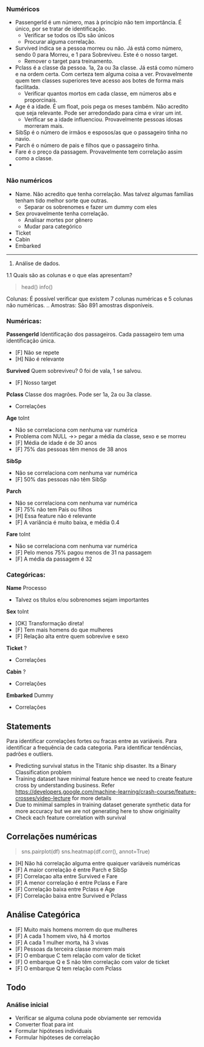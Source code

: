 ### Numéricos
- PassengerId é um número, mas à princípio não tem importância. É único, por se tratar de identificação.
  - Verificar se todos os IDs são únicos
  - Procurar alguma correlação.
- Survived indica se a pessoa morreu ou não. Já está como número, sendo 0 para Morreu, e 1 para Sobreviveu. Este é o nosso target.
  - Remover o target para treinamento.
- Pclass é a classe da pessoa. 1a, 2a ou 3a classe. Já está como número e na ordem certa. Com certeza tem alguma coisa a ver. Provavelmente quem tem classes superiores teve acesso aos botes de forma mais facilitada.
  - Verificar quantos mortos em cada classe, em números abs e proporcinais.
- Age é a idade. É um float, pois pega os meses também. Não acredito que seja relevante. Pode ser arredondado para cima e virar um int.
  - Verificar se a idade influenciou. Provavelmente pessoas idosas morreram mais.
- SibSp é o número de irmãos e esposos/as que o passageiro tinha no navio.
- Parch é o número de pais e filhos que o passageiro tinha.
- Fare é o preço da passagem. Provavelmente tem correlação assim como a classe.
- 

### Não numéricos
- Name. Não acredito que tenha correlação. Mas talvez algumas famílias tenham tido melhor sorte que outras.
  - Separar os sobrenomes e fazer um dummy com eles
- Sex provavelmente tenha correlação.
  - Analisar mortes por gênero
  - Mudar para categórico
- Ticket
- Cabin
- Embarked

----------------------
1. Análise de dados.
   
1.1 Quais são as colunas e o que elas apresentam?
   
> head()
> info()

Colunas: É possível verificar que existem 7 colunas numéricas e 5 colunas não numéricas.
.. 
Amostras: São 891 amostras disponíveis.

### Numéricas:

**PassengerId**
Identificação dos passageiros. Cada passageiro tem uma identificação única.
- [F] Não se repete
- [H] Não é relevante

**Survived**
Quem sobreviveu? 0 foi de vala, 1 se salvou.
- [F] Nosso target

**Pclass**
Classe dos magrões. Pode ser 1a, 2a ou 3a classe.
- Correlações

**Age** toInt
- Não se correlaciona com nenhuma var numérica
- Problema com NULL ->> pegar a média da classe, sexo e se morreu
- [F] Média de idade é de 30 anos
- [F] 75% das pessoas têm menos de 38 anos

**SibSp**
- Não se correlaciona com nenhuma var numérica
- [F] 50% das pessoas não têm SibSp
  
**Parch**
- Não se correlaciona com nenhuma var numérica
- [F] 75% não tem Pais ou filhos
- [H] Essa feature não é relevante
- [F] A variância é muito baixa, e média 0.4

**Fare** toInt
- Não se correlaciona com nenhuma var numérica
- [F] Pelo menos 75% pagou menos de 31 na passagem
- [F] A média da passagem é 32
  
### Categóricas:

**Name** Processo
- Talvez os títulos e/ou sobrenomes sejam importantes

**Sex** toInt
- [OK] Transformação direta!
- [F] Tem mais homens do que mulheres
- [F] Relação alta entre quem sobrevive e sexo

**Ticket** ?
- Correlações

**Cabin** ?
- Correlações
  
**Embarked** Dummy
- Correlações


## Statements

Para identificar correlações fortes ou fracas entre as variáveis.
Para identificar a frequência de cada categoria.
Para identificar tendências, padrões e outliers.


- Predicting survival status in the Titanic ship disaster. Its a Binary Classification problem
- Training dataset have minimal feature hence we need to create feature cross by understanding business. Refer https://developers.google.com/machine-learning/crash-course/feature-crosses/video-lecture for more details
- Due to minimal samples in training dataset generate synthetic data for more accuracy but we are not generating here to show originiality
- Check each feature correlation with survival




## Correlações numéricas
> sns.pairplot(df)
> sns.heatmap(df.corr(), annot=True)

- [H] Não há correlação alguma entre quaiquer variáveis numéricas
- [F] A maior correlação é entre Parch e SibSp
- [F] Correlaçao alta entre Survived e Fare
- [F] A menor correlação é entre Pclass e Fare
- [F] Correlação baixa entre Pclass e Age
- [F] Correlação baixa entre Survived e Pclass

## Análise Categórica

- [F] Muito mais homens morrem do que mulheres
- [F] A cada 1 homem vivo, há 4 mortos
- [F] A cada 1 mulher morta, há 3 vivas
- [F] Pessoas da terceira classe morrem mais
- [F] O embarque C tem relação com valor de ticket
- [F] O embarque Q e S não têm correlação com valor de ticket
- [F] O embarque Q tem relação com Pclass


## Todo
### Análise inicial
- Verificar se alguma coluna pode obviamente ser removida
- Converter float para int
- Formular hipóteses individuais
- Formular hipóteses de correlação